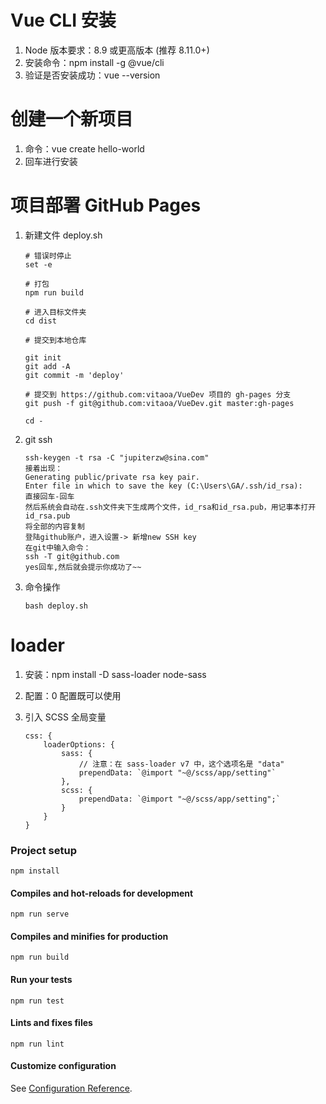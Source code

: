 # Vue CLI 安装

1. Node 版本要求：8.9 或更高版本 (推荐 8.11.0+)
1. 安装命令：npm install -g @vue/cli
1. 验证是否安装成功：vue --version

# 创建一个新项目

1. 命令：vue create hello-world
1. 回车进行安装

# 项目部署 GitHub Pages

1.  新建文件 deploy.sh

    > >

        # 错误时停止
        set -e

        # 打包
        npm run build

        # 进入目标文件夹
        cd dist

        # 提交到本地仓库

        git init
        git add -A
        git commit -m 'deploy'

        # 提交到 https://github.com:vitaoa/VueDev 项目的 gh-pages 分支
        git push -f git@github.com:vitaoa/VueDev.git master:gh-pages

        cd -

1.  git ssh

    > >

        ssh-keygen -t rsa -C "jupiterzw@sina.com"
        接着出现：
        Generating public/private rsa key pair.
        Enter file in which to save the key (C:\Users\GA/.ssh/id_rsa):
        直接回车-回车
        然后系统会自动在.ssh文件夹下生成两个文件，id_rsa和id_rsa.pub，用记事本打开id_rsa.pub
        将全部的内容复制
        登陆github账户，进入设置-> 新增new SSH key
        在git中输入命令：
        ssh -T git@github.com
        yes回车,然后就会提示你成功了~~

1.  命令操作
    > >
        bash deploy.sh

# loader

1.  安装：npm install -D sass-loader node-sass

1.  配置：0 配置既可以使用

1.  引入 SCSS 全局变量
    > >
        css: {
            loaderOptions: {
                sass: {
                    // 注意：在 sass-loader v7 中，这个选项名是 "data"
                    prependData: `@import "~@/scss/app/setting"`
                },
                scss: {
                    prependData: `@import "~@/scss/app/setting";`
                }
            }
        }

### Project setup

```
npm install
```

#### Compiles and hot-reloads for development

```
npm run serve
```

#### Compiles and minifies for production

```
npm run build
```

#### Run your tests

```
npm run test
```

#### Lints and fixes files

```
npm run lint
```

#### Customize configuration

See [Configuration Reference](https://cli.vuejs.org/config/).
